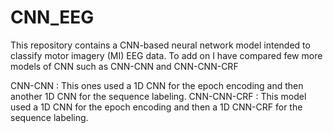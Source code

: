 # CNN_EEG
This repository contains a CNN-based neural network model intended to classify motor imagery (MI) EEG data.
To add on I have compared few more models of CNN such as CNN-CNN and CNN-CNN-CRF

CNN-CNN : This ones used a 1D CNN for the epoch encoding and then another 1D CNN for the sequence labeling.
CNN-CNN-CRF : This model used a 1D CNN for the epoch encoding and then a 1D CNN-CRF for the sequence labeling.

